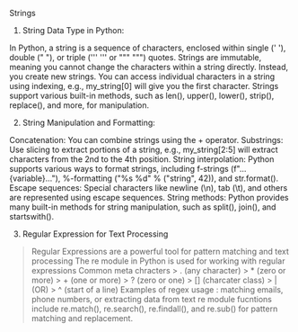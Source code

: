 Strings
1. String Data Type in Python:

In Python, a string is a sequence of characters, enclosed within single (' '), double (" "), or triple (''' ''' or """ """) quotes.
Strings are immutable, meaning you cannot change the characters within a string directly. Instead, you create new strings.
You can access individual characters in a string using indexing, e.g., my_string[0] will give you the first character.
Strings support various built-in methods, such as len(), upper(), lower(), strip(), replace(), and more, for manipulation.

2. String Manipulation and Formatting:

Concatenation: You can combine strings using the + operator.
Substrings: Use slicing to extract portions of a string, e.g., my_string[2:5] will extract characters from the 2nd to the 4th position.
String interpolation: Python supports various ways to format strings, including f-strings (f"...{variable}..."), %-formatting ("%s %d" % ("string", 42)), and str.format().
Escape sequences: Special characters like newline (\n), tab (\t), and others are represented using escape sequences.
String methods: Python provides many built-in methods for string manipulation, such as split(), join(), and startswith().

3. Regular Expression for Text Processing
> Regular Expressions are a powerful tool for pattern matching and text processing 
> The re module in Python is used for working with regular expressions 
> Common meta chracters 
    > . (any character)
    > * (zero or more)
    > + (one or more)
    > ? (zero or one)
    > [] (charcater class)
    > | (OR)
    > ^ (start of a line)
> Examples of regex usage : matching emails, phone numbers, or extracting data from text
> re module fucntions include re.match(), re.search(), re.findall(), and re.sub() for pattern matching and replacement.    